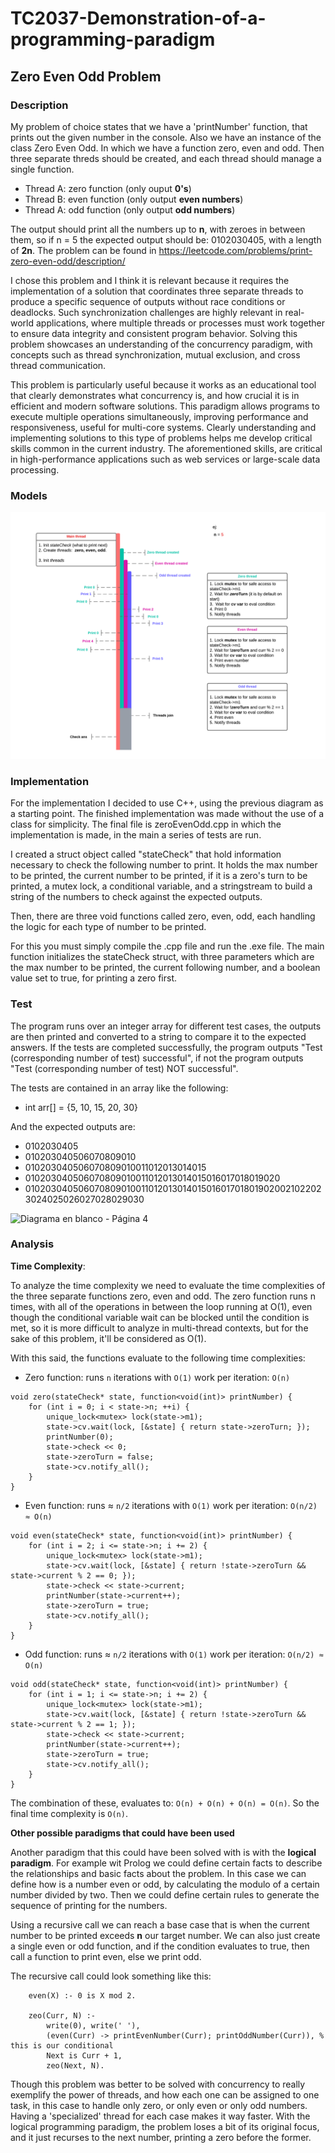 # TC2037-Demonstration-of-a-programming-paradigm

## Zero Even Odd Problem 

### Description

My problem of choice states that we have a 'printNumber' function, that prints out the given 
number in the console. Also we have an instance of the class Zero Even Odd. In which we have 
a function zero, even and odd. Then three separate threds should be created, and each thread 
should manage a single function. 

- Thread A: zero function (only ouput **0's**)
- Thread B: even function (only output **even numbers**)
- Thread A: odd function (only output **odd numbers**)

The output should print all the numbers up to **n**, with zeroes in between them, so if
n = 5 the expected output should be: 0102030405, with a length of **2n**. The problem can 
be found in https://leetcode.com/problems/print-zero-even-odd/description/

I chose this problem and I think it is relevant because it requires the implementation of a solution 
that coordinates three separate threads to produce a specific sequence of outputs without race conditions or deadlocks.
Such synchronization challenges are highly relevant in real-world applications, where multiple threads or processes must 
work together to ensure data integrity and consistent program behavior. Solving this problem showcases an understanding 
of the concurrency paradigm, with concepts such as thread synchronization, mutual exclusion, and cross thread communication. 

This problem is particularly useful because it works as an educational tool that clearly demonstrates what concurrency is, 
and how crucial it is in efficient and modern software solutions. This paradigm allows programs to execute multiple operations
simultaneously, improving performance and responsiveness, useful for multi-core systems. Clearly understanding and implementing
solutions to this type of problems helps me develop critical skills common in the current industry. The aforementioned skills, 
are critical in high-performance applications such as web services or large-scale data processing. 

### Models

![zeroEvenOdd_Diagram](https://github.com/SebastianCo1126/TC2037-Demonstration-of-a-programming-paradigm/blob/main/zeroEvenOdd_Diagram.png)

### Implementation

For the implementation I decided to use C++, using the previous diagram as a starting point. The finished implementation 
was made without the use of a class for simplicity. The final file is zeroEvenOdd.cpp in which the implementation is made, 
in the main a series of tests are run. 

I created a struct object called "stateCheck" that hold information necessary to check the following number to print. It holds
the max number to be printed, the current number to be printed, if it is a zero's turn to be printed, a mutex lock, a conditional 
variable, and a stringstream to build a string of the numbers to check against the expected outputs. 

Then, there are three void functions called zero, even, odd, each handling the logic for each type of number to be printed. 

For this you must simply compile the .cpp file and run the .exe file. The main function initializes the stateCheck struct, 
with three parameters which are the max number to be printed, the current following number, and a boolean value set to true, 
for printing a zero first. 

### Test

The program runs over an integer array for different test cases, the outputs are then printed 
and converted to a string to compare it to the expected answers. If the tests are completed successfully, the program outputs
"Test (corresponding number of test) successful", if not the program outputs "Test (corresponding number of test) NOT successful".

The tests are contained in an array like the following: 

- int arr[] = {5, 10, 15, 20, 30}

And the expected outputs are:

- 0102030405
- 010203040506070809010
- 010203040506070809010011012013014015
- 010203040506070809010011012013014015016017018019020
- 010203040506070809010011012013014015016017018019020021022023024025026027028029030


![Diagrama en blanco - Página 4](https://github.com/SebastianCo1126/TC2037-Demonstration-of-a-programming-paradigm/assets/150994751/0cc665de-32a1-43ec-bf66-05e57a1b065b)

### Analysis

**Time Complexity**: 

To analyze the time complexity we need to evaluate the time complexities of the three separate functions zero, even and odd. 
The zero function runs n times, with all of the operations in between the loop running at O(1), even though the conditional
variable wait can be blocked until the condition is met, so it is more difficult to analyze in multi-thread contexts, but 
for the sake of this problem, it'll be considered as O(1). 

With this said, the functions evaluate to the following time complexities: 

- Zero function: runs `n` iterations with `O(1)` work per iteration: `O(n)`

```
void zero(stateCheck* state, function<void(int)> printNumber) {
    for (int i = 0; i < state->n; ++i) {
        unique_lock<mutex> lock(state->m1);
        state->cv.wait(lock, [&state] { return state->zeroTurn; });
        printNumber(0);
        state->check << 0;
        state->zeroTurn = false;
        state->cv.notify_all();
    }
}
```

- Even function: runs ≈ `n/2` iterations with `O(1)` work per iteration: `O(n/2) ≈ O(n)`

```
void even(stateCheck* state, function<void(int)> printNumber) {
    for (int i = 2; i <= state->n; i += 2) {
        unique_lock<mutex> lock(state->m1);
        state->cv.wait(lock, [&state] { return !state->zeroTurn && state->current % 2 == 0; });
        state->check << state->current;
        printNumber(state->current++);
        state->zeroTurn = true;
        state->cv.notify_all();
    }
}
```

- Odd function: runs ≈ `n/2` iterations with `O(1)` work per iteration: `O(n/2) ≈ O(n)`

```
void odd(stateCheck* state, function<void(int)> printNumber) {
    for (int i = 1; i <= state->n; i += 2) {
        unique_lock<mutex> lock(state->m1);
        state->cv.wait(lock, [&state] { return !state->zeroTurn && state->current % 2 == 1; });
        state->check << state->current;
        printNumber(state->current++);
        state->zeroTurn = true;
        state->cv.notify_all();
    }
}
```

The combination of these, evaluates to: `O(n) + O(n) + O(n) = O(n)`. So the final time complexity is `O(n)`. 

**Other possible paradigms that could have been used**

Another paradigm that this could have been solved with is with the **logical paradigm**. For example wit Prolog we could define certain facts to describe the relationships and basic facts about the problem. In this case we can define how is a number even or odd, by calculating the modulo of a certain number divided by two. Then we could define certain rules to generate the sequence of printing for the numbers. 

Using a recursive call we can reach a base case that is when the current number to be printed exceeds **n** our target number. We can also just create a single even or odd function, and if the condition evaluates to true, then call a function to print even, else we print odd. 

The recursive call could look something like this: 

```
    even(X) :- 0 is X mod 2.

    zeo(Curr, N) :-
        write(0), write(' '),
        (even(Curr) -> printEvenNumber(Curr); printOddNumber(Curr)), % this is our conditional
        Next is Curr + 1,
        zeo(Next, N).
```

Though this problem was better to be solved with concurrency to really exemplify the power of threads, and how each one can be assigned to one task, in this case to handle only zero, or only even or only odd numbers. Having a 'specialized' thread for each case makes it way faster. With the logical programming paradigm, the problem loses a bit of its original focus, and it just recurses to the next number, printing a zero before the former. 



